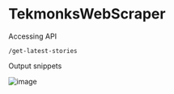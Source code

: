 # TekmonksWebScraper

Accessing API

```
/get-latest-stories
```

Output snippets

![image](https://user-images.githubusercontent.com/42128868/172733520-29af08dd-d906-43a6-987d-d3ddb9cef81d.png)
